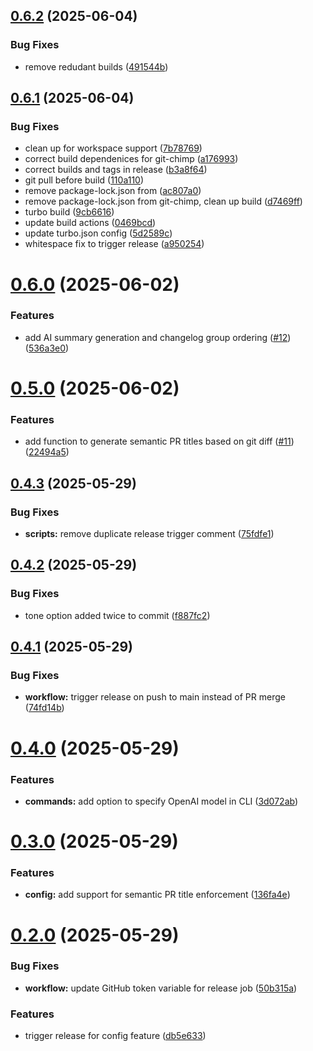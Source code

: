 ## [0.6.2](https://github.com/Chimp-Stack/chimp-stack/compare/git-chimp@0.6.1...git-chimp@0.6.2) (2025-06-04)


### Bug Fixes

* remove redudant builds ([491544b](https://github.com/Chimp-Stack/chimp-stack/commit/491544b4740d9796cd293b1e71ee6ce3c49995dc))

## [0.6.1](https://github.com/Chimp-Stack/chimp-stack/compare/git-chimp@0.6.0...git-chimp@0.6.1) (2025-06-04)


### Bug Fixes

* clean up for workspace support ([7b78769](https://github.com/Chimp-Stack/chimp-stack/commit/7b7876904736a555f8f5bc3ba02adf74118fb036))
* correct build dependenices for git-chimp ([a176993](https://github.com/Chimp-Stack/chimp-stack/commit/a176993dee31180a90de1caf05a5ea93e3c1f7a5))
* correct builds and tags in release ([b3a8f64](https://github.com/Chimp-Stack/chimp-stack/commit/b3a8f644a8f9d182864c370edb83050ed219752f))
* git pull before build ([110a110](https://github.com/Chimp-Stack/chimp-stack/commit/110a1104aaeb5eb43856fc9d11af34c062d91198))
* remove package-lock.json from ([ac807a0](https://github.com/Chimp-Stack/chimp-stack/commit/ac807a000e472cda784638cae09b342875058a23))
* remove package-lock.json from git-chimp, clean up build ([d7469ff](https://github.com/Chimp-Stack/chimp-stack/commit/d7469ff1509dccdbb72de14ce265e9367373372d))
* turbo build ([9cb6616](https://github.com/Chimp-Stack/chimp-stack/commit/9cb6616a5345c4895cf8f73cea425f5b78cebb8e))
* update build actions ([0469bcd](https://github.com/Chimp-Stack/chimp-stack/commit/0469bcd69e221bbacf766761a7c277997ead692d))
* update turbo.json config ([5d2589c](https://github.com/Chimp-Stack/chimp-stack/commit/5d2589c7dbf0ff8e08b68f12ec6c58b6f98cd6fa))
* whitespace fix to trigger release ([a950254](https://github.com/Chimp-Stack/chimp-stack/commit/a950254947f432ba7e0b66aa3046879faa015dad))

# [0.6.0](https://github.com/MarkRabey/git-chimp/compare/v0.5.0...v0.6.0) (2025-06-02)


### Features

* add AI summary generation and changelog group ordering ([#12](https://github.com/MarkRabey/git-chimp/issues/12)) ([536a3e0](https://github.com/MarkRabey/git-chimp/commit/536a3e0d38e8e6135dd73c4d315b4d3c9df4c4d5))

# [0.5.0](https://github.com/MarkRabey/git-chimp/compare/v0.4.3...v0.5.0) (2025-06-02)


### Features

* add function to generate semantic PR titles based on git diff ([#11](https://github.com/MarkRabey/git-chimp/issues/11)) ([22494a5](https://github.com/MarkRabey/git-chimp/commit/22494a526e913d7ffdee11280e7893632bb1927e))

## [0.4.3](https://github.com/MarkRabey/git-chimp/compare/v0.4.2...v0.4.3) (2025-05-29)


### Bug Fixes

* **scripts:** remove duplicate release trigger comment ([75fdfe1](https://github.com/MarkRabey/git-chimp/commit/75fdfe136cc366b3bd3e45b07c1ad0dc63ed4d94))

## [0.4.2](https://github.com/MarkRabey/git-chimp/compare/v0.4.1...v0.4.2) (2025-05-29)


### Bug Fixes

* tone option added twice to commit ([f887fc2](https://github.com/MarkRabey/git-chimp/commit/f887fc2ce2e54470ca0fdc1ded3fe172d156bc97))

## [0.4.1](https://github.com/MarkRabey/git-chimp/compare/v0.4.0...v0.4.1) (2025-05-29)


### Bug Fixes

* **workflow:** trigger release on push to main instead of PR merge ([74fd14b](https://github.com/MarkRabey/git-chimp/commit/74fd14b5613f6c43cb612437d753d9a34a1fcfd9))

# [0.4.0](https://github.com/MarkRabey/git-chimp/compare/v0.3.0...v0.4.0) (2025-05-29)


### Features

* **commands:** add option to specify OpenAI model in CLI ([3d072ab](https://github.com/MarkRabey/git-chimp/commit/3d072ab020709577483cefe64f16a44c29fb2ac0))

# [0.3.0](https://github.com/MarkRabey/git-chimp/compare/v0.2.0...v0.3.0) (2025-05-29)


### Features

* **config:** add support for semantic PR title enforcement ([136fa4e](https://github.com/MarkRabey/git-chimp/commit/136fa4e67a4b8d6dd737c98df06629373e4f6a56))

# [0.2.0](https://github.com/MarkRabey/git-chimp/compare/v0.1.0...v0.2.0) (2025-05-29)


### Bug Fixes

* **workflow:** update GitHub token variable for release job ([50b315a](https://github.com/MarkRabey/git-chimp/commit/50b315ac638bb170fd1c6b077f8ac6eb621247a5))


### Features

* trigger release for config feature ([db5e633](https://github.com/MarkRabey/git-chimp/commit/db5e6335c590e4a292b8f6bec1fd6d259c168c8d))
